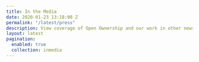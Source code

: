 ```yaml
---
title: In the Media
date: 2020-01-23 13:18:00 Z
permalink: "/latest/press"
description: View coverage of Open Ownership and our work in other news and media. <a href="/latest/">Go back to all latest</a>
layout: latest
pagination:
  enabled: true
  collection: inmedia
---
```


